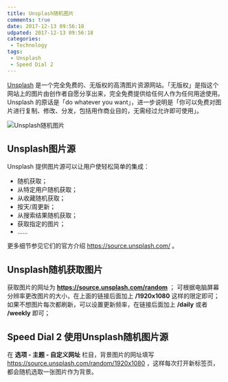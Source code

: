 ```yaml
---
title: Unsplash随机图片
comments: true
date: 2017-12-13 09:56:18
udpated: 2017-12-13 09:56:18
categories:
 - Technology
tags:
 - Unsplash
 - Speed Dial 2
---
```


[Unsplash](https://unsplash.com/) 是一个完全免费的、无版权的高清图片资源网站。「无版权」是指这个网站上的图片由创作者自愿分享出来，完全免费提供给任何人作为任何用途使用。Unsplash 的原话是「do whatever you want」，进一步说明是「你可以免费对图片进行复制、修改、分发，包括用作商业目的，无需经过允许即可使用」。

![Unsplash随机图片](https://source.unsplash.com/random)

<!--more-->

## Unsplash图片源

Unsplash 提供图片源可以让用户使轻松简单的集成：
* 随机获取；
* 从特定用户随机获取；
* 从收藏随机获取；
* 按天/周更新；
* 从搜索结果随机获取；
* 获取指定的图片；
* ......

更多细节参见它们的官方介绍 https://source.unsplash.com/ 。

## Unsplash随机获取图片

获取图片的网址为 **https://source.unsplash.com/random** ；
可根据电脑屏幕分辨率更改图片的大小，在上面的链接后面加上 **/1920x1080** 这样的限定即可；
如果不想图片每次都刷新，可以设置更新频率，在链接后面加上 **/daily** 或者 **/weekly** 即可；

## Speed Dial 2 使用Unsplash随机图片源

在 **选项 - 主题 - 自定义网址** 栏目，背景图片的网址填写 https://source.unsplash.com/random/1920x1080 ，这样每次打开新标签页，都会随机选取一张图片作为背景。

